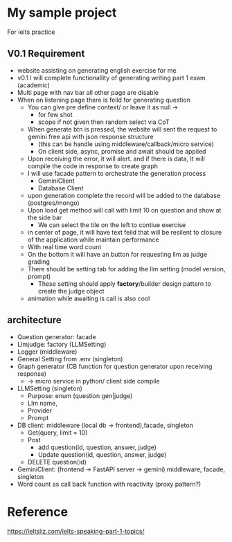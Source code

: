 # My sample project

For ielts practice

## V0.1 Requirement

- website assisting on generating english exercise for me
- v0.1 I will complete functionallity of generating writing part 1 exam (academic)
- Multi page with nav bar all other page are disable
- When on listening page there is feild for generating question
    - You can give pre define context/ or leave it as null →
        - for few shot
        - scope if not given then random select via CoT
    - When generate btn is pressed, the website will sent the request to gemini free api with json response structure
        - (this can be handle using middleware/callback/micro service)
        - On client side, async, promise and await should be appiled
    - Upon receiving the error, it will alert. and if there is data, It will compile the code in response to create graph
    - I will use facade pattern to orchestrate the generation process
        - GeminiClient
        - Database Client
    - upon generation complete the record will be added to the database (postgres/mongo)
    - Upon load get method will call with limit 10 on question and show at the side bar
        - We can select the tile on the left to contiue exercise
    - in center of page, it will have text feild that will be resilent to closure of the application while maintain performance
    - With real time word count
    - On the bottom it will have an button for requesting llm as judge grading
    - There should be setting tab for adding the llm setting (model version, prompt)
        - These setting should apply **factory**/builder design pattern to create the judge object
    - animation while awaiting is call is also cool

## architecture

- Question generator: facade
- Llmjudge: factory (LLMSetting)
- Logger (middleware)
- General Setting from .env (singleton)
- Graph generator (CB function for question generator upon receiving response)
    - → micro service in python/ client side compile
- LLMSetting (singleton)
    - Purpose: enum (question gen|judge)
    - Llm name,
    - Provider
    - Prompt
- DB client: middleware (local db → frontend),facade, singleton
    - Get(query, limit = 10)
    - Post
        - add question(id, question, answer, judge)
        - Update question(id, question, answer, judge)
    - DELETE question(id)
- GeminiClient: (frontend → FastAPI server → gemini) middleware, facade, singleton
- Word count as call back function with reactivity (proxy pattern?)

# Reference

https://ieltsliz.com/ielts-speaking-part-1-topics/